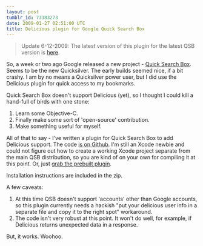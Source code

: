 ```yaml
---
layout: post
tumblr_id: 73383273
date: 2009-01-27 02:51:00 UTC
title: Delicious plugin for Google Quick Search Box
---
```


> Update 6-12-2009: The latest version of this plugin for the latest QSB version is [here](/2009/05/29/qsb-plugins-updated-for-maganese.html).


So, a week or two ago Google released a new project - [Quick Search
Box](http://code.google.com/p/qsb-mac/). Seems to be the new Quicksilver. The
early builds seemed nice, if a bit crashy. I am by
no means a Quicksilver power user, but I did use the Delicious plugin for quick
access to my bookmarks.

Quick Search Box doesn't support Delicious (yet), so I thought I could kill a
hand-full of birds with one stone:

1. Learn some Objective-C.
2. Finally make some sort of 'open-source' contribution.
3. Make something useful for myself.

All of that to say - I've written a plugin for Quick Search Box to add
Delicious support. The code [is on
Github](http://github.com/nparry/google-quicksearchbox-plugins/tree/master).
I'm still an Xcode newbie and could not figure out how to create a working
Xcode project separate from the main QSB distribution, so you are kind of on
your own for compiling it at this point. Or, just [grab the prebuilt
plugin](http://nparry.com/software/google-quicksearchbox-plugins/delicious/Google-QSB-Delicious-v0.1.zip).

Installation instructions are included in the zip.

A few caveats:

1. At this time QSB doesn't support 'accounts' other than Google accounts, so
this plugin currently needs a hackish "put your delicious user info in a
separate file and copy it to the right spot" workaround.
2. The code isn't very robust at this point. It won't do well, for example, if
Delicious returns unexpected data in a response.

But, it works. Woohoo.

